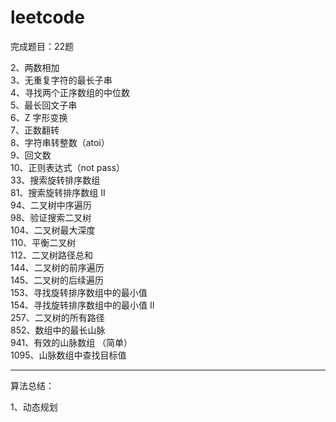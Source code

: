 # leetcode

完成题目：22题

2、两数相加 <br>
3、无重复字符的最长子串 <br>
4、寻找两个正序数组的中位数 <br>
5、最长回文子串<br>
6、Z 字形变换<br>
7、正数翻转<br>
8、字符串转整数（atoi）<br>
9、回文数<br>
10、正则表达式（not pass）<br>
33、搜索旋转排序数组<br>
81、搜索旋转排序数组 II<br>
94、二叉树中序遍历<br>
98、验证搜索二叉树<br>
104、二叉树最大深度<br>
110、平衡二叉树<br>
112、二叉树路径总和<br>
144、二叉树的前序遍历<br>
145、二叉树的后续遍历<br>
153、寻找旋转排序数组中的最小值<br>
154、寻找旋转排序数组中的最小值 II<br>
257、二叉树的所有路径<br>
852、数组中的最长山脉<br>
941、有效的山脉数组 （简单）<br>
1095、山脉数组中查找目标值<br>

-----------------------------------

算法总结：

1、动态规划
